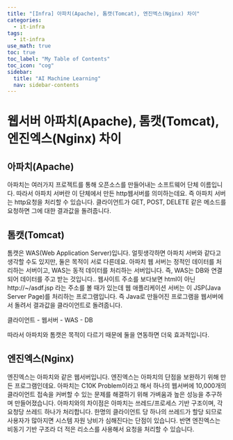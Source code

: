 ```yaml
---
title: "[Infra] 아파치(Apache), 톰캣(Tomcat), 엔진엑스(Nginx) 차이" 
categories:
  - it-infra
tags:
  - it-infra
use_math: true
toc: true
toc_label: "My Table of Contents"
toc_icon: "cog"
sidebar:
  title: "AI Machine Learning"
  nav: sidebar-contents
---
```


# 웹서버 아파치(Apache), 톰캣(Tomcat), 엔진엑스(Nginx) 차이

## 아파치(Apache)

아파치는 여러가지 프로젝트를 통해 오픈소스를 만들어내는 소프트웨어 단체 이름입니다. 
따라서 아파치 서버란 이 단체에서 만든 http웹서버를 의미하는데요. 
즉 아파치 서버는 http요청을 처리할 수 있습니다. 
클라이언트가 GET, POST, DELETE 같은 메소드를 요청하면 그에 대한 결과값을 돌려줍니다. 

## 톰캣(Tomcat)

톰캣은 WAS(Web Application Server)입니다. 
얼핏생각하면 아파치 서버와 같다고 생각할 수도 있지만, 둘은 목적이 서로 다른데요. 
아파치 웹 서버는 정적인 데이터를 처리하는 서버이고, WAS는 동적 데이터를 처리하는 서버입니다. 
즉, WAS는 DB와 연결되어 데이터를 주고 받는 것입니다.. 
웹사이트 주소를 보다보면 html이 아닌 http://~/asdf.jsp 라는 주소를 볼 때가 있는데 
웹 애플리케이션 서버는 이 JSP(Java Server Page)를 처리하는 프로그램입니다. 
즉 Java로 만들어진 프로그램을 웹서버에서 돌려서 결과값을 클라이언트로 돌려줍니다.

클라이언트 - 웹서버 - WAS - DB

따라서 아파치와 톰캣은 목적이 다르기 때문에 둘을 연동하면 더욱 효과적입니다. 


## 엔진엑스(Nginx)

엔진엑스는 아파치와 같은 웹서버입니다. 
엔진엑스는 아파치의 단점을 보완하기 위해 만든 프로그램인데요. 
아파치는 C10K Problem이라고 해서 하나의 웹서버에 10,000개의 클라이언트 접속을 커버할 수 있는 문제를 해결하기 위해 
가벼움과 높은 성능을 추구하며 만들어졌습니다. 
아파치와의 차이점은 아파치는 쓰레드/프로세스 기반 구조이며, 각 요청당 쓰레드 하나가 처리합니다. 
한명의 클라이언트 당 하나의 쓰레드가 할당 되므로 사용자가 많아지면 시스템 자원 낭비가 심해진다는 단점이 있습니다. 
반면 엔진엑스는 비동기 기반 구조라 더 적은 리소스를 사용해서 요청을 처리할 수 있습니다. 
